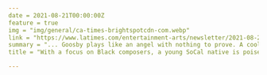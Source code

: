 ```yaml
---
date = 2021-08-21T00:00:00Z
feature = true
img = "img/general/ca-times-brightspotcdn-com.webp"
link = "https://www.latimes.com/entertainment-arts/newsletter/2021-08-21/essential-arts-randall-goosby-mark-swed-essential-arts"
summary = "... Goosby plays like an angel with nothing to prove. A cool, calm, collected angel. His tone appears to be small. He applies a minimum of intoxicating vibrato. He does nothing to raise the temperature in the room. Thus far he has steered clear of high-volume repertory show pieces. His focus has been on Black composers, for which he advocates with erudite modesty. "
title = "With a focus on Black composers, a young SoCal native is poised for the big time — Los Angeles Times"

---
```

